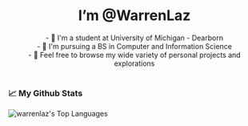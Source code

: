 <center> 
  <h1>I’m @WarrenLaz</h1>
- 🏫 I'm a student at University of Michigan - Dearborn<br>
- 📜 I'm pursuing a BS in Computer and Information Science<br>
- 👀 Feel free to browse my wide variety of personal projects and explorations<br><br> 
</center>
<h3>📈 My Github Stats</h3>

![warrenlaz's Top Languages](https://github-readme-stats.vercel.app/api/top-langs/?username=warrenlaz&theme=highcontrast&show_icons=true&hide_border=false&layout=compact)
